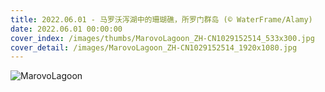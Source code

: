 ```yaml
---
title: 2022.06.01 - 马罗沃泻湖中的珊瑚礁，所罗门群岛 (© WaterFrame/Alamy)
date: 2022.06.01 00:00:00
cover_index: /images/thumbs/MarovoLagoon_ZH-CN1029152514_533x300.jpg
cover_detail: /images/MarovoLagoon_ZH-CN1029152514_1920x1080.jpg
---
```


![MarovoLagoon](/images/MarovoLagoon_ZH-CN1029152514_1920x1080.jpg)

